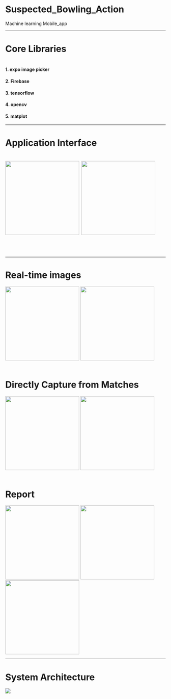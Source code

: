 # Suspected_Bowling_Action
Machine learning Mobile_app
<hr>
<h1>Core Libraries<h1>
  <h4>1. expo image picker</h4>
  <h4>2. Firebase</h4>
  <h4> 3. tensorflow </h4>
<h4>4. opencv</h4>
  <h4>5. matplot</h4>

<hr>
  <h1>Application Interface<h1>
    <div style={{padding:50}}><img src="./assets/splash.jpeg" width=232 padding=20/> 
      <img src="./assets/signin.jpeg" width=232 padding=20/></div><br>
<hr>
    <h1>Real-time images</h1>
    <div>  <img src="./assets/h2.jpeg" width=232 padding=20/>
      <img src="./assets/h3.jpeg" width=232 padding=20/></div>
    <br>
    <h1>Directly Capture from Matches</h1>
    <div style={{padding:50}}><img src="./assets/h1.jpeg" width=232 padding=20/>
    <img src="./assets/h4.jpeg" width=232 padding=20/></div>
    <br>
    <h1>Report </h1>
     <div style={{padding:50}}><img src="./assets/r1.jpeg" width=232 padding=20/>
    <img src="./assets/r2.jpeg" width=232 padding=20/><img src="./assets/about.jpeg" width=232 padding=20/></div>
    <hr>
    <h1>System Architecture</h1>
    <div style={{padding:50}}><img src="./assets/arc.jpeg" padding=20/></div>
    
